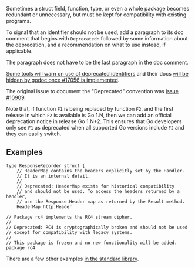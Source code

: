 Sometimes a struct field, function, type, or even a whole package becomes
redundant or unnecessary, but must be kept for compatibility with existing
programs.

To signal that an identifier should not be used, add a paragraph to its doc
comment that begins with `Deprecated:` followed by some information about the
deprecation, and a recommendation on what to use instead, if applicable.

The paragraph does not have to be the last paragraph in the doc comment.

[Some tools will warn on use of deprecated identifiers](https://staticcheck.io/docs/checks#SA1019)
and their docs [will be hidden by godoc once #17056 is implemented](https://go.dev/issue/17056).

The original issue to document the "Deprecated" convention was [issue #10909](https://go.dev/issue/10909).

Note that, if function `F1` is being replaced by function `F2`,
and the first release in which `F2` is available is Go 1.N,
then we can add an official deprecation notice in release Go 1.N+2.
This ensures that Go developers only see `F1` as deprecated
when all supported Go versions include `F2` and they can easily switch.

## Examples

```
type ResponseRecorder struct {
	// HeaderMap contains the headers explicitly set by the Handler.
	// It is an internal detail.
	//
	// Deprecated: HeaderMap exists for historical compatibility
	// and should not be used. To access the headers returned by a handler,
	// use the Response.Header map as returned by the Result method.
	HeaderMap http.Header
```

```
// Package rc4 implements the RC4 stream cipher.
//
// Deprecated: RC4 is cryptographically broken and should not be used
// except for compatibility with legacy systems.
//
// This package is frozen and no new functionality will be added.
package rc4
```

There are a few other examples [in the standard library](https://cs.opensource.google/search?q=Deprecated:%20language:go&ss=go%2Fgo).